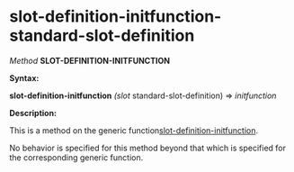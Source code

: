 slot-definition-initfunction-standard-slot-definition
=====================================================

*Method* **SLOT-DEFINITION-INITFUNCTION**

**Syntax:**

**slot-definition-initfunction** *(slot* standard-slot-definition) => *initfunction*

**Description:**

This is a method on the generic function[slot-definition-initfunction](slot-definition-initfunction.md).

No behavior is specified for this method beyond that which is specified for the corresponding generic function.
